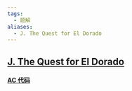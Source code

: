 ```yaml
---
tags:
  - 题解
aliases:
  - J. The Quest for El Dorado
---
```

## [J. The Quest for El Dorado](https://codeforces.com/gym/105386/problem/J)



#### [AC 代码]()

```cpp

```
